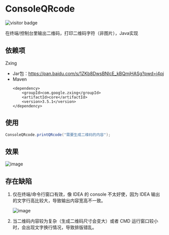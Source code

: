 # ConsoleQRcode
![visitor badge](https://thread-erratic-podium.glitch.me/badge?page_id=yaokui2018.ConsoleQRcode)

在终端/控制台里输出二维码，打印二维码字符（非图片），Java实现

## 依赖项
Zxing
- Jar包：https://pan.baidu.com/s/1ZKb8DwsBNIcE_kBQmjHASg?pwd=i4pj
- Maven
  ``` maven
  <dependency>
      <groupId>com.google.zxing</groupId>
      <artifactId>core</artifactId>
      <version>3.5.1</version>
  </dependency>
  ```
## 使用
``` java
ConsoleQRcode.printQRcode("需要生成二维码的内容");
```
## 效果
![image](https://user-images.githubusercontent.com/41621936/232272385-9ad841b5-218b-4697-be96-ec2a587593dc.png)

## 存在缺陷
1. 仅在终端/命令行窗口有效，像 IDEA 的 console 不太好使，因为 IDEA 输出的文字行高比较大，导致输出内容宽高不一致。

    ![image](https://user-images.githubusercontent.com/41621936/232272775-98716825-31d4-4c29-9da5-cf426c97b409.png)

2. 当二维码内容较为复杂（生成二维码尺寸会变大）或者 CMD 运行窗口较小时，会出现文字换行情况，导致排版错乱。
